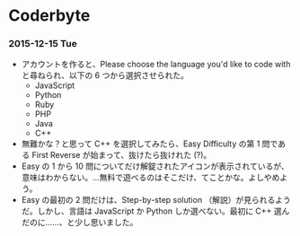 # Coderbyte

### 2015-12-15 Tue

- アカウントを作ると、Please choose the language you'd like to code with と尋ねられ、以下の 6 つから選択させられた。
    - JavaScript
    - Python
    - Ruby
    - PHP
    - Java
    - C++
- 無難かな？と思って C++ を選択してみたら、Easy Difficulty  の第 1 問である First Reverse が始まって、抜けたら抜けれた (?)。
- Easy の 1 から 10 問についてだけ解錠されたアイコンが表示されているが、意味はわからない。...無料で遊べるのはそこだけ、てことかな。よしやめよう。
- Easy の最初の 2 問だけは、Step-by-step solution （解説）が見られるようだ。しかし、言語は JavaScript か Python しか選べない。最初に C++ 選んだのに……、と少し思いました。

